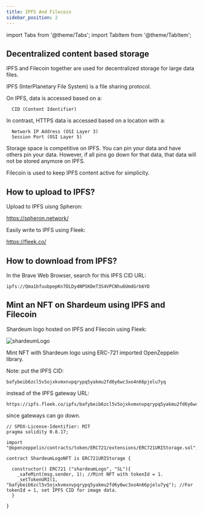```yaml
---
title: IPFS And Filecoin
sidebar_position: 2
---
```


import Tabs from '@theme/Tabs';
import TabItem from '@theme/TabItem';

## Decentralized content based storage

IPFS and Filecoin together are used for decentralized storage for large data files.

IPFS (InterPlanetary File System) is a file sharing protocol.

On IPFS, data is accessed based on a:

      CID (Content Identifier)

In contrast, HTTPS data is accessed based on a location with a:

      Network IP Address (OSI Layer 3)
      Session Port (OSI Layer 5)

Storage space is competitive on IPFS. You can pin your data and have others pin your data.
However, if all pins go down for that data, that data will not be stored anymore on IPFS.

Filecoin is used to keep IPFS content active for simplicity.

## How to upload to IPFS?

Upload to IPFS uisng Spheron:

https://spheron.network/

Easily write to IPFS using Fleek:

https://fleek.co/

## How to download from IPFS?

In the Brave Web Browser, search for this IPFS CID URL:

```
ipfs://Qma1bfuubpepKn7DLDy4NPSKDeT3S4VPCNhu6UmdGrb6YD
```

## Mint an NFT on Shardeum using IPFS and Filecoin

Shardeum logo hosted on IPFS and Filecoin using Fleek:

<img src="https://ipfs.fleek.co/ipfs/bafybeib6zcl5v5ojxkvmxnvpqrypq5yakmu2fd6y6wc3xo4n66pjelu7yq"
alt="shardeumLogo" />

Mint NFT with Shardeum logo using ERC-721 imported OpenZeppelin library.

Note: put the IPFS CID:

    bafybeib6zcl5v5ojxkvmxnvpqrypq5yakmu2fd6y6wc3xo4n66pjelu7yq

instead of the IPFS gateway URL:

    https://ipfs.fleek.co/ipfs/bafybeib6zcl5v5ojxkvmxnvpqrypq5yakmu2fd6y6wc3xo4n66pjelu7yq

since gateways can go down.

<Tabs>
  <TabItem value="solidity" label="Solidity" default>

```solidity
// SPDX-License-Identifier: MIT
pragma solidity 0.8.17;

import "@openzeppelin/contracts/token/ERC721/extensions/ERC721URIStorage.sol";

contract ShardeumLogoNFT is ERC721URIStorage {

  constructor() ERC721 ("shardeumLogo", "SL"){
    _safeMint(msg.sender, 1); //Mint NFT with tokenId = 1.
    _setTokenURI(1, "bafybeib6zcl5v5ojxkvmxnvpqrypq5yakmu2fd6y6wc3xo4n66pjelu7yq"); //For tokenId = 1, set IPFS CID for image data.
  }

}
```

  </TabItem>
</Tabs>
